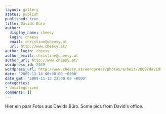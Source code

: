 ```yaml
---
layout: gallery
status: publish
published: true
title: Davids Büro
author:
  display_name: cheesy
  login: cheesy
  email: christine@cheesy.at
  url: http://www.cheesy.at/
author_login: cheesy
author_email: christine@cheesy.at
author_url: http://www.cheesy.at/
wordpress_id: 2039
wordpress_url: http://www.cheesy.at/wordpress/photos/arbeit/2009/davids-buero/
date: '2009-11-14 00:00:00 +0000'
date_gmt: '2009-11-13 23:00:00 +0000'
categories:
- Uncategorized
comments: []
---
```

<!--:de-->Hier ein paar Fotos aus Davids Büro.
<!--:--><!--:en-->Some pics from David's office.
<!--:-->
